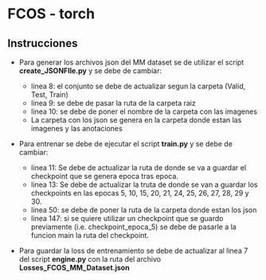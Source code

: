 # FCOS - torch

## Instrucciones

- Para generar los archivos json del MM dataset se de utilizar el script **create_JSONFIle.py** y se debe de cambiar:
   - linea 8: el conjunto se debe de actualizar segun la carpeta (Valid, Test, Train)
   - linea 9: se debe de pasar la ruta de la carpeta raiz
   - linea 10: se debe de poner el nombre de la carpeta con las imagenes
   - La carpeta con los json se genera en la carpeta donde estan las imagenes y las anotaciones

- Para entrenar se debe de ejecutar el script **train.py** y se debe de cambiar:
   - linea 11: Se debe de actualizar la ruta de donde se va a guardar el checkpoint que se genera epoca tras epoca.
   - linea 13: Se debe de actualizar la truta de donde se van  a guardar los checkpoints en las epocas 5, 10, 15, 20, 21, 24, 25, 26, 27, 28, 29 y 30.
   - linea 50: se debe de poner la ruta de la carpeta donde estan los json 
   - linea 147: si se quiere utilizar un checkpoint que se guardo previamente (i.e. checkpoint_epoca_5) se debe de pasarle a la funcion main la ruta del checkpoint.

- Para guardar la loss de entrenamiento se debe de actualizar al linea 7 del script **engine.py** con la ruta del archivo **Losses_FCOS_MM_Dataset.json**
